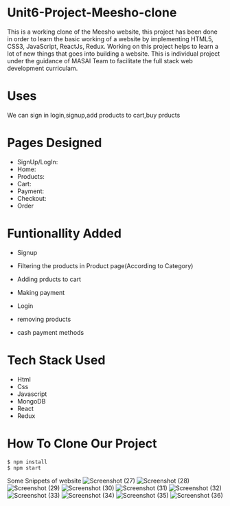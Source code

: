 # Unit6-Project-Meesho-clone
This is a working clone of the Meesho website, this project has been done in order to learn the basic working of a website by implementing HTML5, CSS3, JavaScript, ReactJs, Redux. Working on this project helps to learn a lot of new things that goes into building a website. This is individual project under the guidance of MASAI Team to facilitate the full stack web development curriculam.

# Uses

We can sign in login,signup,add products to cart,buy prducts

# Pages Designed 
* SignUp/LogIn:
* Home:
* Products:
* Cart:
* Payment:
* Checkout:
* Order

# Funtionallity Added

* Signup

* Filtering the products in Product page(According to Category)

* Adding prducts to cart

* Making payment

* Login

* removing products 

* cash payment methods


# Tech Stack Used

* Html
* Css
* Javascript
* MongoDB
* React
* Redux

# How To Clone Our Project
```
$ npm install
$ npm start
```
Some Snippets of website
![Screenshot (27)](https://user-images.githubusercontent.com/97457265/180640164-f40f6152-0031-4b72-a7c1-324b99d02554.png)
![Screenshot (28)](https://user-images.githubusercontent.com/97457265/180640166-09103776-2276-44ac-a9a2-64037c73349e.png)
![Screenshot (29)](https://user-images.githubusercontent.com/97457265/180640167-1ac172db-8908-4bf8-b5e7-10f6f9ef74a8.png)
![Screenshot (30)](https://user-images.githubusercontent.com/97457265/180640169-825a5adb-1218-49f1-a7f6-225fa9d7464c.png)
![Screenshot (31)](https://user-images.githubusercontent.com/97457265/180640170-e7a0559e-514e-47af-ab8f-b320ae82631f.png)
![Screenshot (32)](https://user-images.githubusercontent.com/97457265/180640171-c28908ad-a250-4c12-b2a8-8c48bd202e69.png)
![Screenshot (33)](https://user-images.githubusercontent.com/97457265/180640172-e682badd-8190-4b9f-8fea-9be985ea6722.png)
![Screenshot (34)](https://user-images.githubusercontent.com/97457265/180640173-2c023ec9-51fd-4f9f-ab9f-e1474edebc52.png)
![Screenshot (35)](https://user-images.githubusercontent.com/97457265/180640174-cbddab40-0ab8-45c4-bcb8-f3736491521e.png)
![Screenshot (36)](https://user-images.githubusercontent.com/97457265/180640176-9e068ab8-bf5c-4498-a807-62b7aa2fa038.png)



